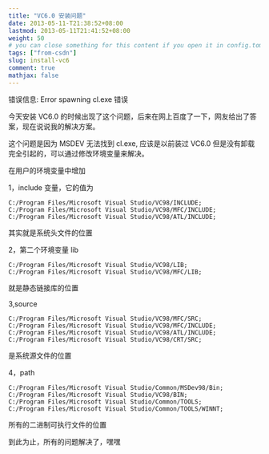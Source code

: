 ```yaml
---
title: "VC6.0 安装问题"
date: 2013-05-11-T21:38:52+08:00
lastmod: 2013-05-11T21:41:52+08:00
weight: 50
# you can close something for this content if you open it in config.toml.
tags: ["from-csdn"]
slug: install-vc6
comment: true
mathjax: false
---
```


错误信息:
Error spawning cl.exe 错误

今天安装 VC6.0 的时候出现了这个问题，后来在网上百度了一下，网友给出了答案，现在说说我的解决方案。

这个问题是因为 MSDEV 无法找到 cl.exe, 应该是以前装过 VC6.0 但是没有卸载完全引起的，可以通过修改环境变量来解决。

在用户的环境变量中增加

1，include 变量，它的值为

```console
C:/Program Files/Microsoft Visual Studio/VC98/INCLUDE;
C:/Program Files/Microsoft Visual Studio/VC98/MFC/INCLUDE;
C:/Program Files/Microsoft Visual Studio/VC98/ATL/INCLUDE;
```

其实就是系统头文件的位置

2，第二个环境变量 lib

```console
C:/Program Files/Microsoft Visual Studio/VC98/LIB;
C:/Program Files/Microsoft Visual Studio/VC98/MFC/LIB;
```
就是静态链接库的位置

3,source
```
C:/Program Files/Microsoft Visual Studio/VC98/MFC/SRC;
C:/Program Files/Microsoft Visual Studio/VC98/MFC/INCLUDE;
C:/Program Files/Microsoft Visual Studio/VC98/ATL/INCLUDE;
C:/Program Files/Microsoft Visual Studio/VC98/CRT/SRC;
```
是系统源文件的位置

4，path

```
C:/Program Files/Microsoft Visual Studio/Common/MSDev98/Bin;
C:/Program Files/Microsoft Visual Studio/VC98/BIN;
C:/Program Files/Microsoft Visual Studio/Common/TOOLS;
C:/Program Files/Microsoft Visual Studio/Common/TOOLS/WINNT;
```

所有的二进制可执行文件的位置

到此为止，所有的问题解决了，嘿嘿